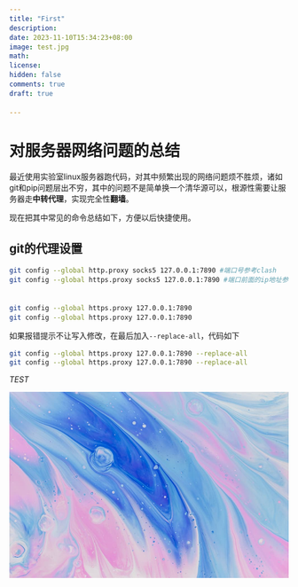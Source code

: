 ```yaml
---
title: "First"
description: 
date: 2023-11-10T15:34:23+08:00
image: test.jpg
math: 
license: 
hidden: false
comments: true
draft: true

---
```


# 对服务器网络问题的总结

最近使用实验室linux服务器跑代码，对其中频繁出现的网络问题烦不胜烦，诸如git和pip问题层出不穷，其中的问题不是简单换一个清华源可以，根源性需要让服务器走**中转代理**，实现完全性**翻墙**。

现在把其中常见的命令总结如下，方便以后快捷使用。

## git的代理设置

```bash
git config --global http.proxy socks5 127.0.0.1:7890 #端口号参考clash
git config --global https.proxy socks5 127.0.0.1:7890 #端口前面的ip地址参考开clash的主机ip


git config --global https.proxy 127.0.0.1:7890
git config --global https.proxy 127.0.0.1:7890  
```

如果报错提示不让写入修改，在最后加入`--replace-all`，代码如下

```bash
git config --global https.proxy 127.0.0.1:7890 --replace-all
git config --global https.proxy 127.0.0.1:7890 --replace-all
```

*TEST*

![test](img/test.jpg)